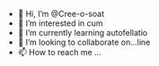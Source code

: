 - 👋 Hi, I’m @Cree-o-soat
- 👀 I’m interested in cum
- 🌱 I’m currently learning autofellatio
- 💞️ I’m looking to collaborate on...line
- 📫 How to reach me ...

<!---
Cree-o-soat/Cree-o-soat is a ✨ special ✨ repository because its `README.md` (this file) appears on your GitHub profile.
You can click the Preview link to take a look at your changes.
--->
